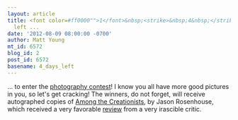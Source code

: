 ```yaml
---
layout: article
title: <font color=#ff0000"">1</font>&nbsp;<strike>&nbsp;4&nbsp;</strike> day<strike>s</strike>
  left ...
date: '2012-08-09 08:00:00 -0700'
author: Matt Young
mt_id: 6572
blog_id: 2
post_id: 6572
basename: 4_days_left
---
```

... to enter the [photography contest](http://pandasthumb.org/archives/2012/07/photography-con-16.html)!  I know you all have more good pictures in you, so let's get cracking!  The winners, do not forget, will receive autographed copies of [Among the Creationists](http://www.amazon.com/Among-Creationists-Dispatches-Anti-Evolutionist-Front/dp/0199744637), by Jason Rosenhouse, which received a very favorable [review]( http://pandasthumb.org/archives/2012/07/among-the-creat.html) from a very irascible critic.

